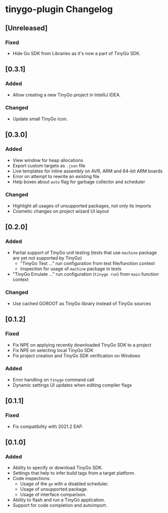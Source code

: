 <!-- Keep a Changelog guide -> https://keepachangelog.com -->

# tinygo-plugin Changelog

## [Unreleased]
### Fixed
- Hide Go SDK from Libraries as it's now a part of TinyGo SDK.

## [0.3.1]
### Added
- Allow creating a new TinyGo project in IntelliJ IDEA.

### Changed
- Update small TinyGo icon.

## [0.3.0]
### Added
- View window for heap allocations
- Export custom targets as `.json` file
- Live templates for inline assembly on AVR, ARM and 64-bit ARM boards
- Error on attempt to rewrite an existing file
- Help boxes about `auto` flag for garbage collector and scheduler
### Changed
- Highlight all usages of unsupported packages, not only its imports
- Cosmetic changes on project wizard UI layout

## [0.2.0]
### Added
- Partial support of TinyGo unit testing (tests that use `machine` package are yet not supported by TinyGo)
  - "TinyGo Test ..." run configuration from test file/function context
  - Inspection for usage of `machine` package in tests
- "TinyGo Emulate ..." run configuration (`tinygo run`) from `main` function context
### Changed
- Use cached GOROOT as TinyGo library instead of TinyGo sources

## [0.1.2]
### Fixed
- Fix NPE on applying recently downloaded TinyGo SDK to a project
- Fix NPE on selecting local TinyGo SDK
- Fix project creation and TinyGo SDK verification on Windows

### Added
- Error handling on `tinygo` command call
- Dynamic settings UI updates when editing compiler flags

## [0.1.1]
### Fixed
- Fix compatibility with 2021.2 EAP.

## [0.1.0]
### Added
- Ability to specify or download TinyGo SDK.
- Settings that help to infer build tags from a target platform.
- Code inspections:
  - Usage of the `go` with a disabled scheduler.
  - Usage of unsupported package.
  - Usage of interface comparison.
- Ability to flash and run a TinyGo application.
- Support for code completion and autoimport.
